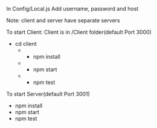 

In Config/Local.js
Add username, password and host

Note: client and server have separate servers


To start Client:
Client is in /Client folder(default Port 3000)
 - cd client
   - - npm install
   - - npm start
   - - npm test


To start Server(default Port 3001)
- npm install
- npm start
- npm test 


